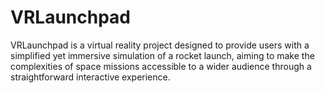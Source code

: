 # VRLaunchpad
 
VRLaunchpad is a virtual reality project designed to provide users with a simplified yet immersive simulation of a rocket launch, aiming to make the complexities of space missions accessible to a wider audience through a straightforward interactive experience.
